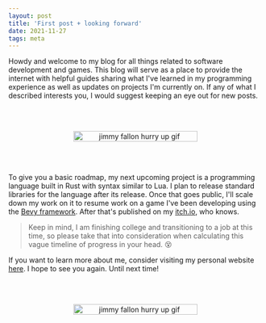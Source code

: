 ```yaml
---
layout: post
title: 'First post + looking forward'
date: 2021-11-27
tags: meta
---
```


Howdy and welcome to my blog for all things related to software development and games. This blog will serve as a place to provide the internet with helpful guides sharing what I've learned in my programming experience as well as updates on projects I'm currently on. If any of what I described interests you, I would suggest keeping an eye out for new posts.

<br><br>

<div style="display:flex;">
<img src="https://i.giphy.com/media/MgRKCBGvlpqTENUzWk/giphy.webp" alt="jimmy fallon hurry up gif" style="width:70%;text-align:center;margin:auto;"/>
</div>

<br><br>

To give you a basic roadmap, my next upcoming project is a programming language built in Rust with syntax similar to Lua. I plan to release standard libraries for the language after its release. Once that goes public, I'll scale down my work on it to resume work on a game I've been developing using the [Bevy framework](https://bevyengine.org/). After that's published on my [itch.io](https://aspenmakesgames.itch.io/), who knows.

> Keep in mind, I am finishing college and transitioning to a job at this time, so please take that into consideration when calculating this vague timeline of progress in your head. 😵

If you want to learn more about me, consider visiting my personal website [here](https://zachschickler.com/). I hope to see you again. Until next time!

<br><br>

<div style="display:flex;">
<img src="https://i.giphy.com/media/3o6Mb4iDo3ne2U3M0o/giphy.webp" alt="jimmy fallon hurry up gif" style="width:70%;text-align:center;margin:auto;"/>
</div>